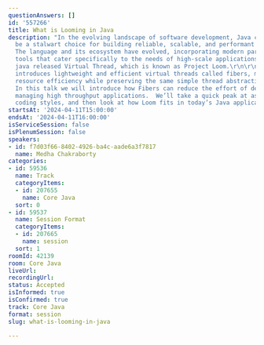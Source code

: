 ```yaml
---
questionAnswers: []
id: '557266'
title: What is Looming in Java
description: "In the evolving landscape of software development, Java continues to
  be a stalwart choice for building reliable, scalable, and performant applications.
  The language and its ecosystem have evolved, incorporating modern paradigms and
  tools that cater specifically to the needs of high-scale applications. In JDK 21,
  java released Virtual Thread, which is known as Project Loom.\r\n\r\nProject Loom
  introduces lightweight and efficient virtual threads called fibers, massively increasing
  resource efficiency while preserving the same simple thread abstraction for developers.
  In this talk we will introduce how Fibers can reduce the effort of developing and
  managing high throughput applications.  We’ll take a quick peak at asynchronous
  coding styles, and then look at how Loom fits in today’s Java applications."
startsAt: '2024-04-11T15:00:00'
endsAt: '2024-04-11T16:00:00'
isServiceSession: false
isPlenumSession: false
speakers:
- id: f7d03f66-8402-4926-ba4c-aade6a3f7817
  name: Medha Chakraborty
categories:
- id: 59536
  name: Track
  categoryItems:
  - id: 207655
    name: Core Java
  sort: 0
- id: 59537
  name: Session Format
  categoryItems:
  - id: 207665
    name: session
  sort: 1
roomId: 42139
room: Core Java
liveUrl: 
recordingUrl: 
status: Accepted
isInformed: true
isConfirmed: true
track: Core Java
format: session
slug: what-is-looming-in-java

---
```

